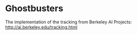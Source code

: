 # Ghostbusters

The implementation of the tracking from Berkeley AI Projects: http://ai.berkeley.edu/tracking.html
